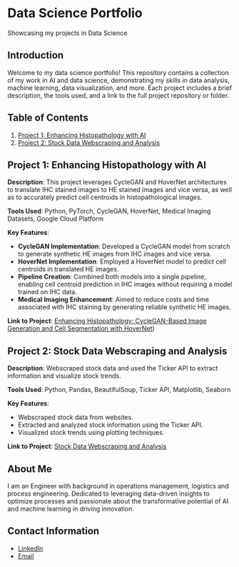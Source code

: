 # Data Science Portfolio
Showcasing my projects in Data Science

## Introduction
Welcome to my data science portfolio! This repository contains a collection of my work in AI and data science, demonstrating my skills in data analysis, machine learning, data visualization, and more. Each project includes a brief description, the tools used, and a link to the full project repository or folder.

## Table of Contents
1. [Project 1: Enhancing Histopathology with AI](#project-1-enhancing-histopathology-with-ai)
2. [Project 2: Stock Data Webscraping and Analysis](#project-2-stock-data-webscraping-and-analysis)

## Project 1: Enhancing Histopathology with AI

**Description**: This project leverages CycleGAN and HoverNet architectures to translate IHC stained images to HE stained images and vice versa, as well as to accurately predict cell centroids in histopathological images.

**Tools Used**: Python, PyTorch, CycleGAN, HoverNet, Medical Imaging Datasets, Google Cloud Platform

**Key Features**:
- **CycleGAN Implementation**: Developed a CycleGAN model from scratch to generate synthetic HE images from IHC images and vice versa.
- **HoverNet Implementation**: Employed a HoverNet model to predict cell centroids in translated HE images.
- **Pipeline Creation**: Combined both models into a single pipeline, enabling cell centroid prediction in IHC images without requiring a model trained on IHC data.
- **Medical Imaging Enhancement**: Aimed to reduce costs and time associated with IHC staining by generating reliable synthetic HE images.

**Link to Project**: [Enhancing Histopathology: CycleGAN-Based Image Generation and Cell Segmentation with HoverNet](https://github.com/Jorge-G-P/IHC_HE_GenAI))

## Project 2: Stock Data Webscraping and Analysis

**Description**: Webscraped stock data and used the Ticker API to extract information and visualize stock trends.

**Tools Used**: Python, Pandas, BeautifulSoup, Ticker API, Matplotlib, Seaborn

**Key Features**:
- Webscraped stock data from websites.
- Extracted and analyzed stock information using the Ticker API.
- Visualized stock trends using plotting techniques.

**Link to Project**: [Stock Data Webscraping and Analysis](https://github.com/yourusername/data-science-portfolio/tree/main/stock-data-webscraping)

## About Me
I am an Engineer with background in operations management, logistics and process engineering. Dedicated to leveraging data-driven insights to optimize processes and passionate about the transformative potential of AI and machine learning in driving innovation.

## Contact Information
- [LinkedIn](www.linkedin.com/in/joão-pedro-vieira-1369a51b6)
- [Email](joaopedrosspvieira@gmail.com)
